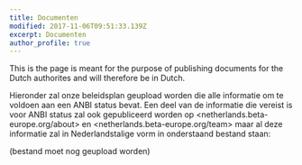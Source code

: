 ```yaml
---
title: Documenten
modified: 2017-11-06T09:51:33.139Z
excerpt: Documenten
author_profile: true
---
```

This is the page is meant for the purpose of publishing documents for the Dutch authorites and will therefore be in Dutch.

Hieronder zal onze beleidsplan geupload worden die alle informatie om te voldoen aan een ANBI status bevat. Een deel van de informatie die vereist is voor ANBI status zal ook gepubliceerd worden op <netherlands.beta-europe.org/about> en <netherlands.beta-europe.org/team> maar al deze informatie zal in Nederlandstalige vorm in onderstaand bestand staan:

(bestand moet nog geupload worden)
